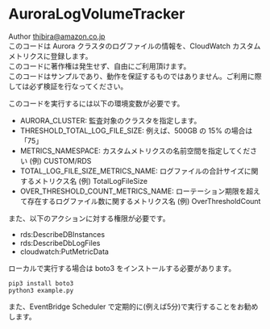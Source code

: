 # AuroraLogVolumeTracker

Author thibira@amazon.co.jp  
このコードは Aurora クラスタのログファイルの情報を、CloudWatch カスタムメトリクスに登録します。  
このコードに著作権は発生せず、自由にご利用頂けます。  
このコードはサンプルであり、動作を保証するものではありません。ご利用に際しては必ず検証を行なってください。  

このコードを実行するには以下の環境変数が必要です。  
- AURORA_CLUSTER: 監査対象のクラスタを指定します。    
- THRESHOLD_TOTAL_LOG_FILE_SIZE: 例えば、500GB の 15% の場合は 「75」   
- METRICS_NAMESPACE: カスタムメトリクスの名前空間を指定してください (例) CUSTOM/RDS    
- TOTAL_LOG_FILE_SIZE_METRICS_NAME: ログファイルの合計サイズに関するメトリクス名 (例) TotalLogFileSize    
- OVER_THRESHOLD_COUNT_METRICS_NAME: ローテーション期限を超えて存在するログファイル数に関するメトリクス名 (例) OverThresholdCount   

また、以下のアクションに対する権限が必要です。
- rds:DescribeDBInstances
- rds:DescribeDbLogFiles
- cloudwatch:PutMetricData

ローカルで実行する場合は boto3 をインストールする必要があります。
```
pip3 install boto3
python3 example.py
```

また、EventBridge Scheduler で定期的に(例えば5分)で実行することをお勧めします。